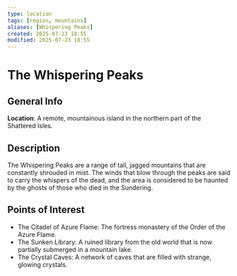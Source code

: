 ```yaml
---
type: location
tags: [region, mountains]
aliases: [Whispering Peaks]
created: 2025-07-23 18:55
modified: 2025-07-23 18:55
---
```

# The Whispering Peaks

## General Info
**Location**: A remote, mountainous island in the northern part of the Shattered Isles.

## Description
The Whispering Peaks are a range of tall, jagged mountains that are constantly shrouded in mist. The winds that blow through the peaks are said to carry the whispers of the dead, and the area is considered to be haunted by the ghosts of those who died in the Sundering.

## Points of Interest
- The Citadel of Azure Flame: The fortress monastery of the Order of the Azure Flame.
- The Sunken Library: A ruined library from the old world that is now partially submerged in a mountain lake.
- The Crystal Caves: A network of caves that are filled with strange, glowing crystals.